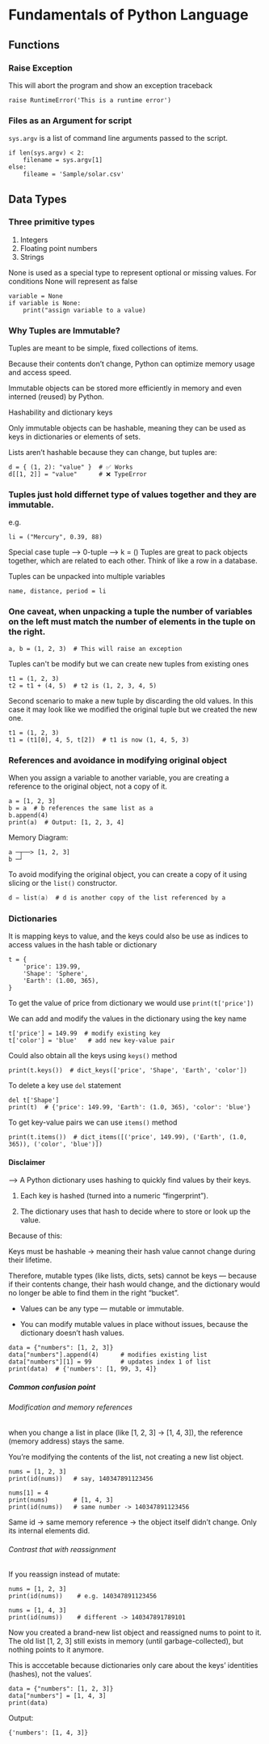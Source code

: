 # Fundamentals of Python Language

## Functions
### Raise Exception
This will abort the program and show an exception traceback
```
raise RuntimeError('This is a runtime error')
```

### Files as an Argument for script 
`sys.argv` is a list of command line arguments passed to the script.
```
if len(sys.argv) < 2:
    filename = sys.argv[1]
else:
    fileame = 'Sample/solar.csv'
```
## Data Types
### Three primitive types
1. Integers
2. Floating point numbers
3. Strings

None is used as a special type to represent optional or missing values.
For conditions None will represent as false
```
variable = None
if variable is None:
    print("assign variable to a value)
```
### Why Tuples are Immutable?
Tuples are meant to be simple, fixed collections of items.

Because their contents don’t change, Python can optimize memory usage and access speed.

Immutable objects can be stored more efficiently in memory and even interned (reused) by Python.

Hashability and dictionary keys

Only immutable objects can be hashable, meaning they can be used as keys in dictionaries or elements of sets.

Lists aren’t hashable because they can change, but tuples are:

```
d = { (1, 2): "value" }  # ✅ Works
d[[1, 2]] = "value"      # ❌ TypeError

```
### Tuples just hold differnet type of values together and they are immutable.
e.g.
```
li = ("Mercury", 0.39, 88)
```
Special case tuple --> 0-tuple --> k = ()
Tuples are  great to pack objects together, which are related to each other. Think of like a row in a database.

Tuples can be unpacked into multiple variables
```
name, distance, period = li
```
### One caveat, when unpacking a tuple the number of variables on the left must match the number of elements in the tuple on the right.
```
a, b = (1, 2, 3)  # This will raise an exception
```
Tuples can't be modify but we can create new tuples from existing ones
```
t1 = (1, 2, 3)
t2 = t1 + (4, 5)  # t2 is (1, 2, 3, 4, 5)

```
Second scenario to make a new tuple by  discarding the old values. In this case it may look like we modified the original tuple but we created the new one.
```
t1 = (1, 2, 3)
t1 = (t1[0], 4, 5, t[2])  # t1 is now (1, 4, 5, 3)
```

### References and avoidance in modifying original object
When you assign a variable to another variable, you are creating a reference to the original object, not a copy of it.
```
a = [1, 2, 3]
b = a  # b references the same list as a
b.append(4)
print(a)  # Output: [1, 2, 3, 4]
```
Memory Diagram:
```
a ─┬──> [1, 2, 3]
b ─┘
```
To avoid modifying the original object, you can create a copy of it using slicing or the `list()` constructor.
```c = a[:]  # c is a copy of the list referenced by a
d = list(a)  # d is another copy of the list referenced by a
```

### Dictionaries 
It is mapping keys to value, and the keys could also be use as indices to access values in the hash table or dictionary
```
t = {
    'price': 139.99,
    'Shape': 'Sphere',
    'Earth': (1.00, 365),
}
```
To get the value of price from dictionary we would use `print(t['price'])`

We can add and modify the values in the dictionary using the key name

```
t['price'] = 149.99  # modify existing key
t['color'] = 'blue'   # add new key-value pair
```
Could also obtain all the keys using `keys()` method

```
print(t.keys())  # dict_keys(['price', 'Shape', 'Earth', 'color'])
```

To delete a key use `del` statement
```
del t['Shape']
print(t)  # {'price': 149.99, 'Earth': (1.0, 365), 'color': 'blue'} 
```
To get key-value pairs we can use `items()` method
```
print(t.items())  # dict_items([('price', 149.99), ('Earth', (1.0, 365)), ('color', 'blue')])    
```
#### Disclaimer
 --> A Python dictionary uses hashing to quickly find values by their keys.

1. Each key is hashed (turned into a numeric “fingerprint”).

2. The dictionary uses that hash to decide where to store or look up the value.

Because of this:

Keys must be hashable → meaning their hash value cannot change during their lifetime.

Therefore, mutable types (like lists, dicts, sets) cannot be keys — because if their contents change, their hash would change, and the dictionary would no longer be able to find them in the right “bucket”.  

*  Values can be any type — mutable or immutable.

* You can modify mutable values in place without issues, because the dictionary doesn’t hash values.

```
data = {"numbers": [1, 2, 3]}
data["numbers"].append(4)      # modifies existing list
data["numbers"][1] = 99        # updates index 1 of list
print(data)  # {'numbers': [1, 99, 3, 4]}

```
##### Common confusion point 
###### Modification and memory references
when you change a list in place (like [1, 2, 3] → [1, 4, 3]), the reference (memory address) stays the same.

You’re modifying the contents of the list, not creating a new list object.
```
nums = [1, 2, 3]
print(id(nums))   # say, 140347891123456

nums[1] = 4
print(nums)       # [1, 4, 3]
print(id(nums))   # same number -> 140347891123456
```
Same id → same memory reference → the object itself didn’t change.
Only its internal elements did.

###### Contrast that with reassignment
If you reassign instead of mutate:
```
nums = [1, 2, 3]
print(id(nums))    # e.g. 140347891123456

nums = [1, 4, 3]
print(id(nums))    # different -> 140347891789101
```
Now you created a brand-new list object and reassigned nums to point to it.
The old list [1, 2, 3] still exists in memory (until garbage-collected), but nothing points to it anymore.

This is acccetable because dictionaries only care about the keys’ identities (hashes), not the values’.
```
data = {"numbers": [1, 2, 3]}
data["numbers"] = [1, 4, 3]
print(data)
```
Output:
```
{'numbers': [1, 4, 3]}
```




